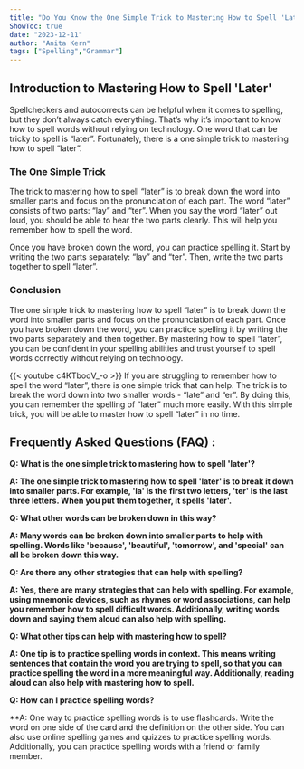 ```yaml
---
title: "Do You Know the One Simple Trick to Mastering How to Spell 'Later'?"
ShowToc: true 
date: "2023-12-11"
author: "Anita Kern" 
tags: ["Spelling","Grammar"]
---
```

## Introduction to Mastering How to Spell 'Later'

Spellcheckers and autocorrects can be helpful when it comes to spelling, but they don’t always catch everything. That’s why it’s important to know how to spell words without relying on technology. One word that can be tricky to spell is “later”. Fortunately, there is a one simple trick to mastering how to spell “later”.

### The One Simple Trick

The trick to mastering how to spell “later” is to break down the word into smaller parts and focus on the pronunciation of each part. The word “later” consists of two parts: “lay” and “ter”. When you say the word “later” out loud, you should be able to hear the two parts clearly. This will help you remember how to spell the word.

Once you have broken down the word, you can practice spelling it. Start by writing the two parts separately: “lay” and “ter”. Then, write the two parts together to spell “later”.

### Conclusion

The one simple trick to mastering how to spell “later” is to break down the word into smaller parts and focus on the pronunciation of each part. Once you have broken down the word, you can practice spelling it by writing the two parts separately and then together. By mastering how to spell “later”, you can be confident in your spelling abilities and trust yourself to spell words correctly without relying on technology.

{{< youtube c4KTboqV_-o >}} 
If you are struggling to remember how to spell the word “later”, there is one simple trick that can help. The trick is to break the word down into two smaller words - “late” and “er”. By doing this, you can remember the spelling of “later” much more easily. With this simple trick, you will be able to master how to spell “later” in no time.

## Frequently Asked Questions (FAQ) :
**Q: What is the one simple trick to mastering how to spell 'later'?**

**A: The one simple trick to mastering how to spell 'later' is to break it down into smaller parts. For example, 'la' is the first two letters, 'ter' is the last three letters. When you put them together, it spells 'later'.**

**Q: What other words can be broken down in this way?**

**A: Many words can be broken down into smaller parts to help with spelling. Words like 'because', 'beautiful', 'tomorrow', and 'special' can all be broken down this way.**

**Q: Are there any other strategies that can help with spelling?**

**A: Yes, there are many strategies that can help with spelling. For example, using mnemonic devices, such as rhymes or word associations, can help you remember how to spell difficult words. Additionally, writing words down and saying them aloud can also help with spelling.**

**Q: What other tips can help with mastering how to spell?**

**A: One tip is to practice spelling words in context. This means writing sentences that contain the word you are trying to spell, so that you can practice spelling the word in a more meaningful way. Additionally, reading aloud can also help with mastering how to spell.**

**Q: How can I practice spelling words?**

**A: One way to practice spelling words is to use flashcards. Write the word on one side of the card and the definition on the other side. You can also use online spelling games and quizzes to practice spelling words. Additionally, you can practice spelling words with a friend or family member.





